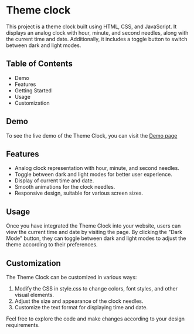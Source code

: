 # Theme clock

This project is a theme clock built using HTML, CSS, and JavaScript. It displays an analog clock with hour, minute, and second needles, along with the current time and date. Additionally, it includes a toggle button to switch between dark and light modes.

## Table of Contents 

* Demo
* Features
* Getting Started
* Usage
* Customization

## Demo
To see the live demo of the Theme Clock, you can visit the [Demo page](https://cs-dariadev.github.io/theme-clock/)

## Features

* Analog clock representation with hour, minute, and second needles.
* Toggle between dark and light modes for better user experience.
* Display of current time and date.
* Smooth animations for the clock needles.
* Responsive design, suitable for various screen sizes.

## Usage
Once you have integrated the Theme Clock into your website, users can view the current time and date by visiting the page. By clicking the "Dark Mode" button, they can toggle between dark and light modes to adjust the theme according to their preferences.

## Customization
The Theme Clock can be customized in various ways:

1. Modify the CSS in style.css to change colors, font styles, and other visual elements.
2. Adjust the size and appearance of the clock needles.
3. Customize the text format for displaying time and date.

Feel free to explore the code and make changes according to your design requirements.
